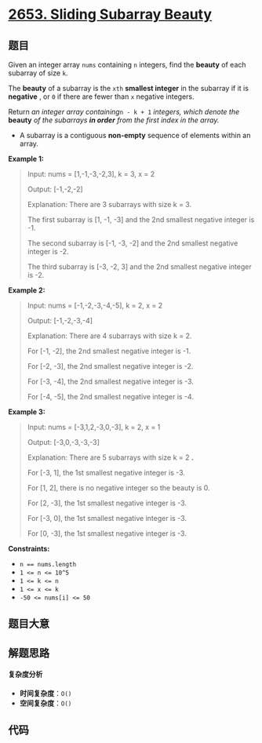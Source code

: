 # [2653. Sliding Subarray Beauty](https://leetcode.com/problems/sliding-subarray-beauty/)

## 题目

Given an integer array `nums` containing `n` integers, find the **beauty** of
each subarray of size `k`.

The **beauty** of a subarray is the `xth` **smallest integer** in the subarray
if it is **negative** , or `0` if there are fewer than `x` negative integers.

Return _an integer array containing_`n - k + 1` _integers, which denote the_
**beauty** _of the subarrays **in order** from the first index in the array._

- A subarray is a contiguous **non-empty** sequence of elements within an array.

**Example 1:**

> Input: nums = [1,-1,-3,-2,3], k = 3, x = 2
>
> Output: [-1,-2,-2]
>
> Explanation: There are 3 subarrays with size k = 3.
>
> The first subarray is [1, -1, -3] and the 2nd smallest negative integer is -1.
>
> The second subarray is [-1, -3, -2] and the 2nd smallest negative integer is -2.
>
> The third subarray is [-3, -2, 3] and the 2nd smallest negative integer is -2.

**Example 2:**

> Input: nums = [-1,-2,-3,-4,-5], k = 2, x = 2
>
> Output: [-1,-2,-3,-4]
>
> Explanation: There are 4 subarrays with size k = 2.
>
> For [-1, -2], the 2nd smallest negative integer is -1.
>
> For [-2, -3], the 2nd smallest negative integer is -2.
>
> For [-3, -4], the 2nd smallest negative integer is -3.
>
> For [-4, -5], the 2nd smallest negative integer is -4.

**Example 3:**

> Input: nums = [-3,1,2,-3,0,-3], k = 2, x = 1
>
> Output: [-3,0,-3,-3,-3]
>
> Explanation: There are 5 subarrays with size k = 2 **.**
>
> For [-3, 1], the 1st smallest negative integer is -3.
>
> For [1, 2], there is no negative integer so the beauty is 0.
>
> For [2, -3], the 1st smallest negative integer is -3.
>
> For [-3, 0], the 1st smallest negative integer is -3.
>
> For [0, -3], the 1st smallest negative integer is -3.

**Constraints:**

- `n == nums.length `
- `1 <= n <= 10^5`
- `1 <= k <= n`
- `1 <= x <= k `
- `-50 <= nums[i] <= 50 `

## 题目大意

## 解题思路

#### 复杂度分析

- **时间复杂度**：`O()`
- **空间复杂度**：`O()`

## 代码

```javascript

```
